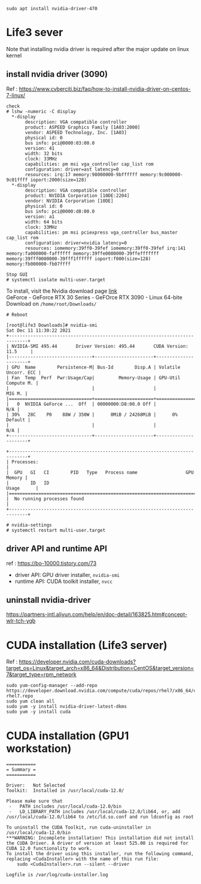 
```
sudo apt install nvidia-driver-470
```

# Life3 sever
Note that installing nvidia driver is required after the major update on linux kernel
## install nvidia driver (3090)
Ref : https://www.cyberciti.biz/faq/how-to-install-nvidia-driver-on-centos-7-linux/

```
check
# lshw -numeric -C display
  *-display                 
       description: VGA compatible controller
       product: ASPEED Graphics Family [1A03:2000]
       vendor: ASPEED Technology, Inc. [1A03]
       physical id: 0
       bus info: pci@0000:03:00.0
       version: 41
       width: 32 bits
       clock: 33MHz
       capabilities: pm msi vga_controller cap_list rom
       configuration: driver=ast latency=0
       resources: irq:17 memory:98000000-9bffffff memory:9c000000-9c01ffff ioport:2000(size=128)
  *-display
       description: VGA compatible controller
       product: NVIDIA Corporation [10DE:2204]
       vendor: NVIDIA Corporation [10DE]
       physical id: 0
       bus info: pci@0000:d8:00.0
       version: a1
       width: 64 bits
       clock: 33MHz
       capabilities: pm msi pciexpress vga_controller bus_master cap_list rom
       configuration: driver=nvidia latency=0
       resources: iomemory:39ff0-39fef iomemory:39ff0-39fef irq:141 memory:fa000000-faffffff memory:39ffe0000000-39ffefffffff memory:39fff0000000-39fff1ffffff ioport:f000(size=128) memory:fb000000-fb07ffff
```

```
Stop GUI
# systemctl isolate multi-user.target
```


To install, visit the Nvidia download page [link](https://www.nvidia.com/Download/index.aspx)  
GeForce - GeForce RTX 30 Series - GeFOrce RTX 3090 - Linux 64-bite  
Download on `/home/root/Downloads/`

```
# Reboot
```

```
[root@life3 Downloads]# nvidia-smi
Sat Dec 11 11:30:22 2021       
+-----------------------------------------------------------------------------+
| NVIDIA-SMI 495.44       Driver Version: 495.44       CUDA Version: 11.5     |
|-------------------------------+----------------------+----------------------+
| GPU  Name        Persistence-M| Bus-Id        Disp.A | Volatile Uncorr. ECC |
| Fan  Temp  Perf  Pwr:Usage/Cap|         Memory-Usage | GPU-Util  Compute M. |
|                               |                      |               MIG M. |
|===============================+======================+======================|
|   0  NVIDIA GeForce ...  Off  | 00000000:D8:00.0 Off |                  N/A |
| 30%   28C    P0    88W / 350W |      0MiB / 24268MiB |      0%      Default |
|                               |                      |                  N/A |
+-------------------------------+----------------------+----------------------+
                                                                               
+-----------------------------------------------------------------------------+
| Processes:                                                                  |
|  GPU   GI   CI        PID   Type   Process name                  GPU Memory |
|        ID   ID                                                   Usage      |
|=============================================================================|
|  No running processes found                                                 |
+-----------------------------------------------------------------------------+

# nvidia-settings
# systemctl restart multi-user.target

```
## driver API and runtime API
ref : https://bo-10000.tistory.com/73
- driver API: GPU driver installer, `nvidia-smi`
- runtime API: CUDA toolkit installer, `nvcc`

## uninstall nvidia-driver
https://partners-intl.aliyun.com/help/en/doc-detail/163825.htm#concept-wlr-tch-ygb  

# CUDA installation (Life3 server)
Ref : https://developer.nvidia.com/cuda-downloads?target_os=Linux&target_arch=x86_64&Distribution=CentOS&target_version=7&target_type=rpm_network
```
sudo yum-config-manager --add-repo https://developer.download.nvidia.com/compute/cuda/repos/rhel7/x86_64/cuda-rhel7.repo
sudo yum clean all
sudo yum -y install nvidia-driver-latest-dkms
sudo yum -y install cuda
```
# CUDA installation (GPU1 workstation)
```
===========
= Summary =
===========

Driver:   Not Selected
Toolkit:  Installed in /usr/local/cuda-12.0/

Please make sure that
 -   PATH includes /usr/local/cuda-12.0/bin
 -   LD_LIBRARY_PATH includes /usr/local/cuda-12.0/lib64, or, add /usr/local/cuda-12.0/lib64 to /etc/ld.so.conf and run ldconfig as root

To uninstall the CUDA Toolkit, run cuda-uninstaller in /usr/local/cuda-12.0/bin
***WARNING: Incomplete installation! This installation did not install the CUDA Driver. A driver of version at least 525.00 is required for CUDA 12.0 functionality to work.
To install the driver using this installer, run the following command, replacing <CudaInstaller> with the name of this run file:
    sudo <CudaInstaller>.run --silent --driver

Logfile is /var/log/cuda-installer.log
```

